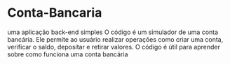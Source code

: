 # Conta-Bancaria
uma aplicação back-end simples
O código é um simulador de uma conta bancária. Ele permite ao usuário realizar operações como criar uma conta, verificar o saldo, depositar e retirar valores. O código é útil para aprender sobre como funciona uma conta bancária
